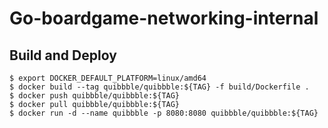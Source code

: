 # Go-boardgame-networking-internal

## Build and Deploy
```
$ export DOCKER_DEFAULT_PLATFORM=linux/amd64
$ docker build --tag quibbble/quibbble:${TAG} -f build/Dockerfile .
$ docker push quibbble/quibbble:${TAG}
$ docker pull quibbble/quibbble:${TAG}
$ docker run -d --name quibbble -p 8080:8080 quibbble/quibbble:${TAG}
```
